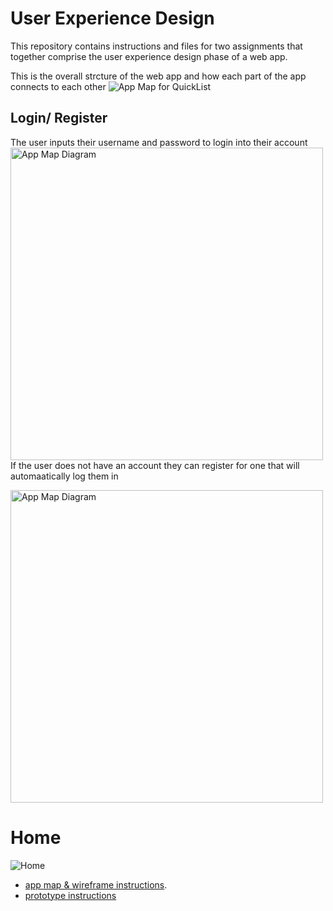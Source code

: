 # User Experience Design

This repository contains instructions and files for two assignments that together comprise the user experience design phase of a web app.

This is the overall strcture of the web app and how each part of the app connects to each other
![App Map for QuickList](./ux-design/app_map.png)

## Login/ Register
The user inputs their username and password to login into their account
<img src="./ux-design/login.png" alt="App Map Diagram" width="500">
If the user does not have an account they can register for one that will automaatically log them in

<img src="./ux-design/register.png" alt="App Map Diagram" width="500">

# Home
![Home](./ux-design/home.png)
- [app map & wireframe instructions](instructions-0a-app-map-wireframes.md).
- [prototype instructions](instructions-0b-prototyping.md)
